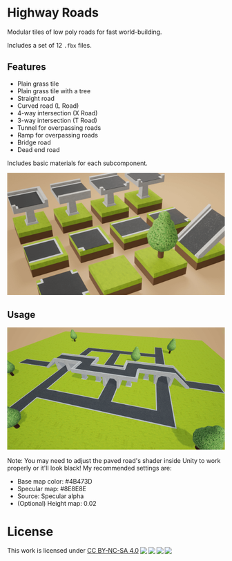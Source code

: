# Highway Roads

Modular tiles of low poly roads for fast world-building.

Includes a set of 12 `.fbx` files. 

## Features
- Plain grass tile
- Plain grass tile with a tree
- Straight road
- Curved road (L Road)
- 4-way intersection (X Road)
- 3-way intersection (T Road)
- Tunnel for overpassing roads
- Ramp for overpassing roads
- Bridge road
- Dead end road

Includes basic materials for each subcomponent.

![](/Preview.png)

## Usage

![](/Assembled.png)

Note: You may need to adjust the paved road's shader inside Unity to work properly or it'll look black!
My recommended settings are:
- Base map color: #4B473D
- Specular map: #8E8E8E
- Source: Specular alpha
- (Optional) Height map: 0.02

# License

 <p xmlns:cc="http://creativecommons.org/ns#" >This work is licensed under <a href="http://creativecommons.org/licenses/by-nc-sa/4.0/?ref=chooser-v1" target="_blank" rel="license noopener noreferrer" style="display:inline-block;">CC BY-NC-SA 4.0<img style="height:22px!important;margin-left:3px;vertical-align:text-bottom;" src="https://mirrors.creativecommons.org/presskit/icons/cc.svg?ref=chooser-v1"><img style="height:22px!important;margin-left:3px;vertical-align:text-bottom;" src="https://mirrors.creativecommons.org/presskit/icons/by.svg?ref=chooser-v1"><img style="height:22px!important;margin-left:3px;vertical-align:text-bottom;" src="https://mirrors.creativecommons.org/presskit/icons/nc.svg?ref=chooser-v1"><img style="height:22px!important;margin-left:3px;vertical-align:text-bottom;" src="https://mirrors.creativecommons.org/presskit/icons/sa.svg?ref=chooser-v1"></a></p> 